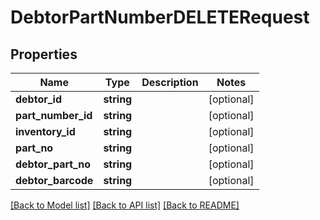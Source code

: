 # DebtorPartNumberDELETERequest

## Properties
Name | Type | Description | Notes
------------ | ------------- | ------------- | -------------
**debtor_id** | **string** |  | [optional] 
**part_number_id** | **string** |  | [optional] 
**inventory_id** | **string** |  | [optional] 
**part_no** | **string** |  | [optional] 
**debtor_part_no** | **string** |  | [optional] 
**debtor_barcode** | **string** |  | [optional] 

[[Back to Model list]](../README.md#documentation-for-models) [[Back to API list]](../README.md#documentation-for-api-endpoints) [[Back to README]](../README.md)


